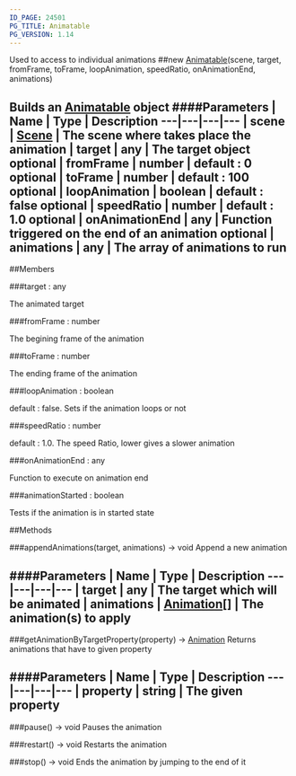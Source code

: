 ```yaml
---
ID_PAGE: 24501
PG_TITLE: Animatable
PG_VERSION: 1.14
---
```


Used to access to individual animations
##new [Animatable](/classes/Animatable)(scene, target, fromFrame, toFrame, loopAnimation, speedRatio, onAnimationEnd, animations)

Builds an [Animatable](/classes/Animatable) object
####Parameters
 | Name | Type | Description
---|---|---|---
 | scene | [Scene](/classes/Scene) | The scene where takes place the animation
 | target | any | The target object
optional | fromFrame | number | default : 0
optional | toFrame | number | default : 100
optional | loopAnimation | boolean | default : false
optional | speedRatio | number | default : 1.0
optional | onAnimationEnd | any | Function triggered on the end of an animation
optional | animations | any | The array of animations to run
---

##Members

###target : any


The animated target

###fromFrame : number


The begining frame of the animation

###toFrame : number


The ending frame of the animation

###loopAnimation : boolean


default : false. Sets if the animation loops or not

###speedRatio : number


 default : 1.0. The speed Ratio, lower gives a slower animation

###onAnimationEnd : any


Function to execute on animation end

###animationStarted : boolean


Tests if the animation is in started state



##Methods

###appendAnimations(target, animations) &rarr; void
Append a new animation

####Parameters
 | Name | Type | Description
---|---|---|---
 | target | any | The target which will be animated
 | animations | [Animation](/classes/Animation)[] | The animation(s) to apply
---

###getAnimationByTargetProperty(property) &rarr; [Animation](/classes/Animation)
Returns animations that have to given property

####Parameters
 | Name | Type | Description
---|---|---|---
 | property | string | The given property
---

###pause() &rarr; void
Pauses the animation


###restart() &rarr; void
Restarts the animation


###stop() &rarr; void
Ends the animation by jumping to the end of it

